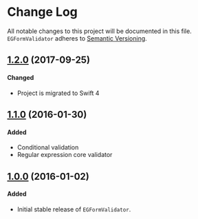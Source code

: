 # Change Log

All notable changes to this project will be documented in this file.
`EGFormValidator` adheres to [Semantic Versioning](http://semver.org/).

## [1.2.0](https://github.com/alusev/EGFormValidator/releases/1.2.0) (2017-09-25)

#### Changed
- Project is migrated to Swift 4


## [1.1.0](https://github.com/alusev/EGFormValidator/releases/1.1.0) (2016-01-30)

#### Added
- Conditional validation
- Regular expression core validator


## [1.0.0](https://github.com/alusev/EGFormValidator/releases/1.0.0) (2016-01-02)

#### Added
- Initial stable release of `EGFormValidator`.
